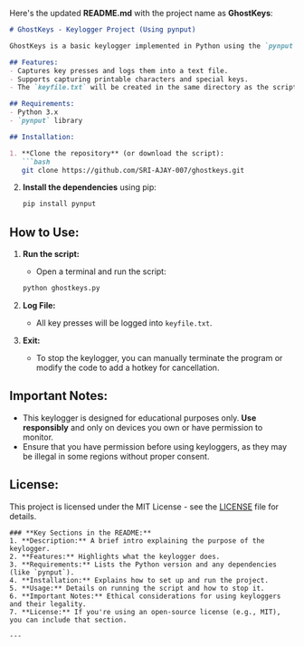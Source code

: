 Here's the updated **README.md** with the project name as **GhostKeys**:

```markdown
# GhostKeys - Keylogger Project (Using pynput)

GhostKeys is a basic keylogger implemented in Python using the `pynput` library. It records the keys pressed by the user and logs them into a file named `keyfile.txt`. The project is for educational purposes only.

## Features:
- Captures key presses and logs them into a text file.
- Supports capturing printable characters and special keys.
- The `keyfile.txt` will be created in the same directory as the script.

## Requirements:
- Python 3.x
- `pynput` library

## Installation:

1. **Clone the repository** (or download the script):
   ```bash
   git clone https://github.com/SRI-AJAY-007/ghostkeys.git
   ```

2. **Install the dependencies** using pip:
   ```bash
   pip install pynput
   ```

## How to Use:

1. **Run the script:**
   - Open a terminal and run the script:
   ```bash
   python ghostkeys.py
   ```

2. **Log File:**
   - All key presses will be logged into `keyfile.txt`.

3. **Exit:**
   - To stop the keylogger, you can manually terminate the program or modify the code to add a hotkey for cancellation.

## Important Notes:
- This keylogger is designed for educational purposes only. **Use responsibly** and only on devices you own or have permission to monitor.
- Ensure that you have permission before using keyloggers, as they may be illegal in some regions without proper consent.

## License:
This project is licensed under the MIT License - see the [LICENSE](LICENSE) file for details.
```
### **Key Sections in the README:**
1. **Description:** A brief intro explaining the purpose of the keylogger.
2. **Features:** Highlights what the keylogger does.
3. **Requirements:** Lists the Python version and any dependencies (like `pynput`).
4. **Installation:** Explains how to set up and run the project.
5. **Usage:** Details on running the script and how to stop it.
6. **Important Notes:** Ethical considerations for using keyloggers and their legality.
7. **License:** If you're using an open-source license (e.g., MIT), you can include that section.

---
